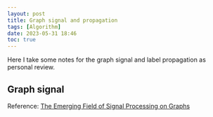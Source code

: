 ```yaml
---
layout: post
title: Graph signal and propagation
tags: [Algorithm]
date: 2023-05-31 18:46
toc: true
---
```


Here I take some notes for the graph signal and label propagation as personal review.

## Graph signal

Reference: [The Emerging Field of Signal Processing on Graphs](https://citeseerx.ist.psu.edu/document?repid=rep1&type=pdf&doi=19f5fe25a21f26b482e41d6faab73af995c3db08)

